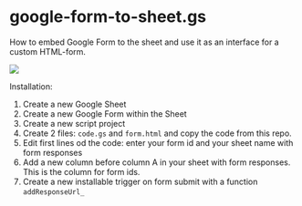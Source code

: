 # google-form-to-sheet.gs

How to embed Google Form to the sheet and use it as an interface for a custom HTML-form.

![](https://user-images.githubusercontent.com/19220852/88045462-3c26f200-cb57-11ea-9a88-7a3253ad0d63.gif)

Installation:

1.  Create a new Google Sheet
2.  Create a new Google Form within the Sheet
3.  Create a new script project
4.  Create 2 files: `code.gs` and `form.html` and copy the code from this repo.
5.  Edit first lines od the code: enter your form id and your sheet name with form responses
6.  Add a new column before column A in your sheet with form responses. This is the column for form ids.
7.  Create a new installable trigger on form submit with a function `addResponseUrl_`
